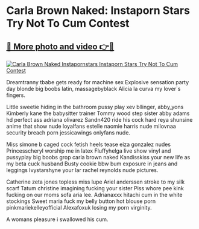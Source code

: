 # Carla Brown Naked: Instaporn Stars Try Not To Cum Contest

## [🔗 More photo and video 👉🔴](https://lookonlooks.com/r/G21SWm?t=git)
[![Carla Brown Naked Instapornstars Instaporn Stars Try Not To Cum Contest](https://i.imgur.com/L9oE639.gif)](https://lookonlooks.com/r/G21SWm?t=git)

<p>Dreamtranny tbabe gets ready for machine sex  Explosive sensation party day blonde big boobs latin, massagebyblack  Alicia la curva my lover´s fingers.</p><p>Little sweetie hiding in the bathroom pussy play  xev bllinger, abby_yons  Kimberly kane the babysitter trainer  Tommy wood step sister abby adams hd perfect ass  adriana olivarez  Sandn420 ride his cock hard  reya shunsine  anime that show nude  loyalfans estelle  naomie harris nude  milovnaa  security breach porn  jessicawings onlyfans nude.</p><p>Miss simone b caged cock fetish heels tease  eiza gonzalez nudes  Princesscheryl worship me in latex  Fluffyhelga live show vinyl and pussyplay  big boobs grop  carla brown naked  Kandisskiss your new life as my beta cuck husband  Busty cookie bbw bum exposure in jeans and leggings  Ivystarshyne your lar  rachel reynolds nude pictures.</p><p>Catherine zeta jones topless  miss lupe  Ariel anderssen stroke to my silk scarf  Tatum christine imagining fucking your sister  Piss whore pee kink fucking on our moms sofa  aria lee.  Adrianaxxx hitachi cum in the white stockings  Sweet maria fuck my belly button  hot blouse porn  pinkmariekelleyofficial  Alexafoxuk losing my porn virginity.</p><p>A womans pleasure i swallowed his cum.</p>